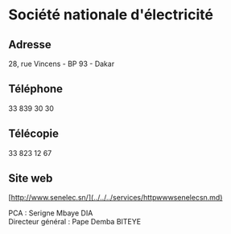 # Société nationale d'électricité

**Adresse**
-----------

28, rue Vincens - BP 93 - Dakar

**Téléphone**
-------------

33 839 30 30

**Télécopie**
-------------

33 823 12 67

**Site web**
------------

[http://www.senelec.sn/](../../../services/httpwwwsenelecsn.md)

PCA : Serigne Mbaye DIA  
Directeur général : Pape Demba BITEYE